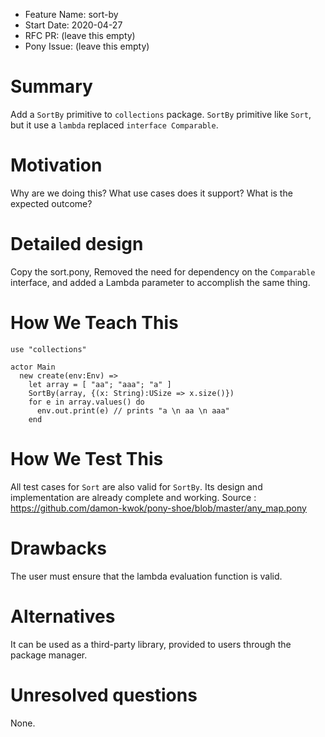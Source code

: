 - Feature Name: sort-by
- Start Date: 2020-04-27
- RFC PR: (leave this empty)
- Pony Issue: (leave this empty)

# Summary

Add a `SortBy` primitive to `collections` package. `SortBy` primitive like `Sort`, but it use a `lambda` replaced `interface Comparable`.

# Motivation

Why are we doing this? What use cases does it support? What is the expected outcome?

# Detailed design

Copy the sort.pony, Removed the need for dependency on the `Comparable` interface, and added a Lambda parameter to accomplish the same thing.

# How We Teach This

```pony
use "collections"

actor Main
  new create(env:Env) =>
    let array = [ "aa"; "aaa"; "a" ]
    SortBy(array, {(x: String):USize => x.size()})
    for e in array.values() do
      env.out.print(e) // prints "a \n aa \n aaa"
    end
````

# How We Test This

All test cases for `Sort` are also valid for `SortBy`. Its design and implementation are already complete and working.
Source : https://github.com/damon-kwok/pony-shoe/blob/master/any_map.pony

# Drawbacks

The user must ensure that the lambda evaluation function is valid.

# Alternatives

It can be used as a third-party library, provided to users through the package manager.

# Unresolved questions

None.
